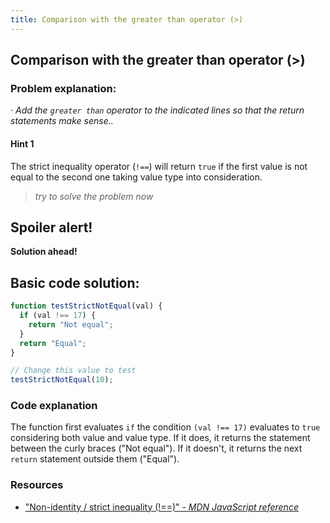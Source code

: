 ```yaml
---
title: Comparison with the greater than operator (>)
---
```

## Comparison with the greater than operator (>)


### Problem explanation:
· _Add the `greater than` operator to the indicated lines so that the return statements make sense.._

#### Hint 1
The strict inequality operator (`!==`) will return `true` if the first value is not equal to the second one taking value type into consideration.
> _try to solve the problem now_
> 

## Spoiler alert!

**Solution ahead!**

## Basic code solution:

```javascript
function testStrictNotEqual(val) {
  if (val !== 17) {
    return "Not equal";
  }
  return "Equal";
}

// Change this value to test
testStrictNotEqual(10);
```

### Code explanation
The function first evaluates `if` the condition `(val !== 17)` evaluates to `true` considering both value and value type. If it does, it returns the statement between the curly braces ("Not equal"). If it doesn't, it returns the next `return` statement outside them ("Equal"). 

### Resources

- ["Non-identity / strict inequality (!==)" - *MDN JavaScript reference*](https://developer.mozilla.org/en-US/docs/Web/JavaScript/Reference/Operators/Comparison_Operators#Non-identity_strict_inequality_(!))
<!--stackedit_data:
eyJoaXN0b3J5IjpbMTI5MjY1NDUwMywyOTgwMDI1MTksOTk4MD
g1OTI3LC0xMzM3MjcwNTg2LC0xNTA4OTEyMzE0LC03NzQyMTAy
MzIsLTIwMzA0NzE5MjksNTQyNDczMjU4LDE3NTg0ODE5MjJdfQ
==
-->